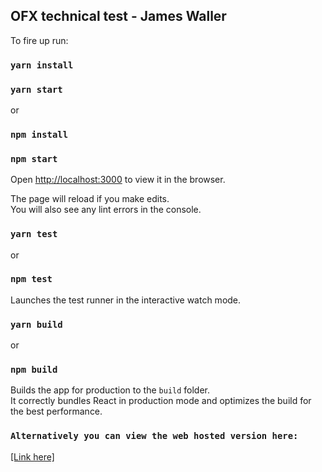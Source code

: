 <h2>OFX technical test - James Waller</h2>

To fire up run:

### `yarn install`
### `yarn start`

or

### `npm install`
### `npm start`

Open [http://localhost:3000](http://localhost:3000) to view it in the browser.

The page will reload if you make edits.<br />
You will also see any lint errors in the console.

### `yarn test`

or 

### `npm test`

Launches the test runner in the interactive watch mode.<br />

### `yarn build`

or 

### `npm build`

Builds the app for production to the `build` folder.<br />
It correctly bundles React in production mode and optimizes the build for the best performance.

### `Alternatively you can view the web hosted version here:` 
<a href="">[Link here]</a>
